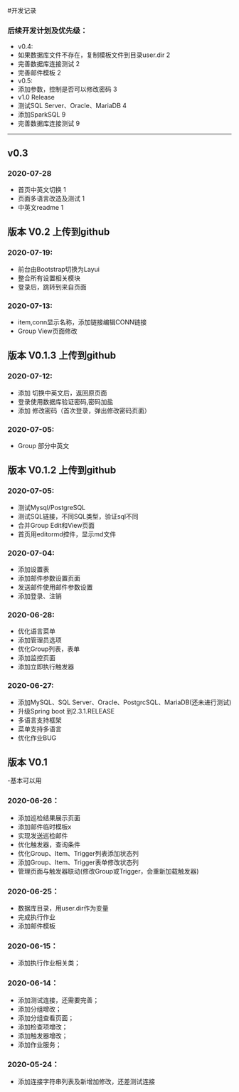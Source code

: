 #开发记录
### 后续开发计划及优先级：
- v0.4:
- 如果数据库文件不存在，复制模板文件到目录user.dir 2
- 完善数据库连接测试 2
- 完善邮件模板 2
- v0.5:
- 添加参数，控制是否可以修改密码 3
- v1.0 Release
- 测试SQL Server、Oracle、MariaDB 4
- 添加SparkSQL 9
- 完善数据库连接测试 9

-----------

## v0.3
### 2020-07-28

- 首页中英文切换 1
- 页面多语言改造及测试 1
- 中英文readme 1

## 版本 V0.2 上传到github

### 2020-07-19:
- 前台由Bootstrap切换为Layui
- 整合所有设置相关模块
- 登录后，跳转到来自页面

### 2020-07-13:
- item,conn显示名称，添加链接编辑CONN链接
- Group View页面修改

## 版本 V0.1.3 上传到github

### 2020-07-12:
- 添加 切换中英文后，返回原页面
- 登录使用数据库验证密码,密码加盐
- 添加 修改密码（首次登录，弹出修改密码页面）

### 2020-07-05:
- Group 部分中英文

## 版本 V0.1.2 上传到github

### 2020-07-05:
- 测试Mysql/PostgreSQL
- 测试SQL链接，不同SQL类型，验证sql不同
- 合并Group Edit和View页面
- 首页用editormd控件，显示md文件

### 2020-07-04:
- 添加设置表
- 添加邮件参数设置页面
- 发送邮件使用邮件参数设置
- 添加登录、注销

### 2020-06-28:
- 优化语言菜单
- 添加管理员选项
- 优化Group列表，表单
- 添加监控页面
- 添加立即执行触发器

### 2020-06-27:
- 添加MySQL、SQL Server、Oracle、PostgrcSQL、MariaDB(还未进行测试)
- 升级Spring boot 到2.3.1.RELEASE
- 多语言支持框架
- 菜单支持多语言
- 优化作业BUG

## 版本 V0.1
-基本可以用

### 2020-06-26：
- 添加巡检结果展示页面
- 添加邮件临时模板x
- 实现发送巡检邮件
- 优化触发器，查询条件
- 优化Group、Item、Trigger列表添加状态列
- 添加Group、Item、Trigger表单修改状态列
- 管理页面与触发器联动(修改Group或Trigger，会重新加载触发器)

### 2020-06-25：
- 数据库目录，用user.dir作为变量
- 完成执行作业
- 添加邮件模板
 
### 2020-06-15：
- 添加执行作业相关类；
### 2020-06-14：
- 添加测试连接，还需要完善；
- 添加分组增改；
- 添加分组查看页面；
- 添加检查项增改；
- 添加触发器增改；
- 添加作业服务；
### 2020-05-24：
- 添加连接字符串列表及新增加修改，还差测试连接